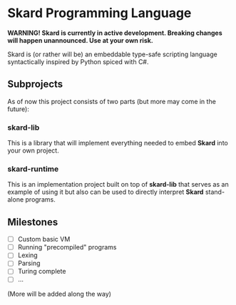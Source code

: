 # Skard Programming Language

**WARNING! Skard is currently in active development. Breaking changes will happen unannounced. Use at your own risk.**

Skard is (or rather will be) an embeddable type-safe scripting language syntactically inspired by Python spiced with C#.

## Subprojects

As of now this project consists of two parts (but more may come in the future):

### skard-lib

This is a library that will implement everything needed to embed **Skard** into your own project.

### skard-runtime

This is an implementation project built on top of **skard-lib** that serves as an example of using it but also can be used to directly interpret **Skard** stand-alone programs.

## Milestones

 - [ ] Custom basic VM
 - [ ] Running "precompiled" programs
 - [ ] Lexing
 - [ ] Parsing
 - [ ] Turing complete
 - [ ] ...

(More will be added along the way)